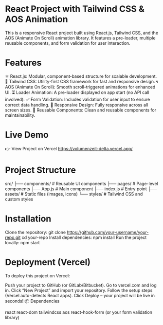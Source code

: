 
# React Project with Tailwind CSS & AOS Animation


This is a responsive React project built using React.js, Tailwind CSS, and the AOS (Animate On Scroll) animation library. It features a pre-loader, multiple reusable components, and form validation for user interaction.

# Features


⚛️ React.js: Modular, component-based structure for scalable development.
🎨 Tailwind CSS: Utility-first CSS framework for fast and responsive design.
🌀 AOS (Animate On Scroll): Smooth scroll-triggered animations for enhanced UI.
⏳ Loader Animation: A pre-loader displayed on app start (no API call involved).
✅ Form Validation: Includes validation for user input to ensure correct data handling.
📱 Responsive Design: Fully responsive across all screen sizes.
🧩 Reusable Components: Clean and reusable components for maintainability.



# Live Demo
👉 View Project on Vercel
https://volumenzeit-delta.vercel.app/




# Project Structure
src/
├── components/   # Reusable UI components
├── pages/        # Page-level components
├── App.js        # Main component
├── index.js      # Entry point
├── assets/       # Static files (images, icons)
└── styles/       # Tailwind CSS and custom styles



# Installation

Clone the repository:
git clone https://github.com/your-username/your-repo.git
cd your-repo
Install dependencies:
npm install
Run the project locally:
npm start




# Deployment (Vercel)

To deploy this project on Vercel:

Push your project to GitHub (or GitLab/Bitbucket).
Go to vercel.com and log in.
Click “New Project” and import your repository.
Follow the setup steps (Vercel auto-detects React apps).
Click Deploy – your project will be live in seconds!
📦 Dependencies

react
react-dom
tailwindcss
aos
react-hook-form (or your form validation library)


















